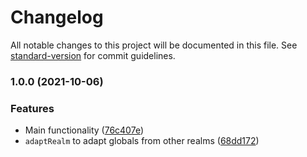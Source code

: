 # Changelog

All notable changes to this project will be documented in this file. See [standard-version](https://github.com/conventional-changelog/standard-version) for commit guidelines.

### 1.0.0 (2021-10-06)

### Features

- Main functionality ([76c407e](https://github.com/medikoo/uni-global/commit/76c407e452840f231c82f31f57654f37f600b79d))
- `adaptRealm` to adapt globals from other realms ([68dd172](https://github.com/medikoo/uni-global/commit/68dd17244e25eb92ddb1311321307548ab83561e))
